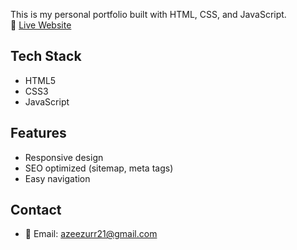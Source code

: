 This is my personal portfolio built with HTML, CSS, and JavaScript.  
🔗 [Live Website](https://iazeez.netlify.app)

## Tech Stack
- HTML5
- CSS3
- JavaScript

## Features
- Responsive design
- SEO optimized (sitemap, meta tags)
- Easy navigation

## Contact
- 📧 Email: azeezurr21@gmail.com
  
